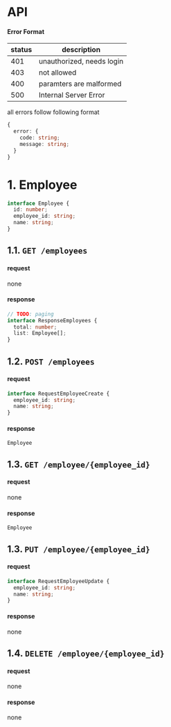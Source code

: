 # API

#### Error Format

| status | description               |
| ------ | ------------------------- |
| 401    | unauthorized, needs login |
| 403    | not allowed               |
| 400    | paramters are malformed   |
| 500    | Internal Server Error     |

all errors follow following format

```ts
{
  error: {
    code: string;
    message: string;
  }
}
```

# 1. Employee

```ts
interface Employee {
  id: number;
  employee_id: string;
  name: string;
}
```

## 1.1. `GET /employees`

#### request

none

#### response

```ts
// TODO: paging
interface ResponseEmployees {
  total: number;
  list: Employee[];
}
```

## 1.2. `POST /employees`

#### request

```ts
interface RequestEmployeeCreate {
  employee_id: string;
  name: string;
}
```

#### response

`Employee`

## 1.3. `GET /employee/{employee_id}`

#### request

none

#### response

`Employee`

## 1.3. `PUT /employee/{employee_id}`

#### request

```ts
interface RequestEmployeeUpdate {
  employee_id: string;
  name: string;
}
```

#### response

none

## 1.4. `DELETE /employee/{employee_id}`

#### request

none

#### response

none

